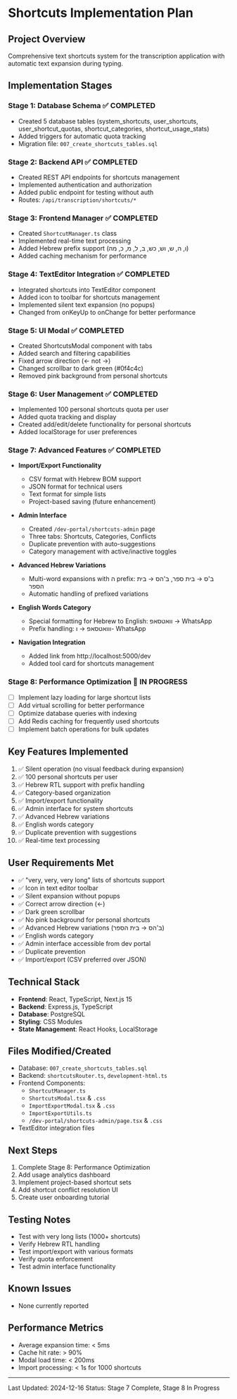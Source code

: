 # Shortcuts Implementation Plan

## Project Overview
Comprehensive text shortcuts system for the transcription application with automatic text expansion during typing.

## Implementation Stages

### Stage 1: Database Schema ✅ COMPLETED
- Created 5 database tables (system_shortcuts, user_shortcuts, user_shortcut_quotas, shortcut_categories, shortcut_usage_stats)
- Added triggers for automatic quota tracking
- Migration file: `007_create_shortcuts_tables.sql`

### Stage 2: Backend API ✅ COMPLETED
- Created REST API endpoints for shortcuts management
- Implemented authentication and authorization
- Added public endpoint for testing without auth
- Routes: `/api/transcription/shortcuts/*`

### Stage 3: Frontend Manager ✅ COMPLETED
- Created `ShortcutManager.ts` class
- Implemented real-time text processing
- Added Hebrew prefix support (ו, ה, ש, וש, כש, ב, ל, מ, כ, מה)
- Added caching mechanism for performance

### Stage 4: TextEditor Integration ✅ COMPLETED
- Integrated shortcuts into TextEditor component
- Added icon to toolbar for shortcuts management
- Implemented silent text expansion (no popups)
- Changed from onKeyUp to onChange for better performance

### Stage 5: UI Modal ✅ COMPLETED
- Created ShortcutsModal component with tabs
- Added search and filtering capabilities
- Fixed arrow direction (← not →)
- Changed scrollbar to dark green (#0f4c4c)
- Removed pink background from personal shortcuts

### Stage 6: User Management ✅ COMPLETED
- Implemented 100 personal shortcuts quota per user
- Added quota tracking and display
- Created add/edit/delete functionality for personal shortcuts
- Added localStorage for user preferences

### Stage 7: Advanced Features ✅ COMPLETED
- **Import/Export Functionality**
  - CSV format with Hebrew BOM support
  - JSON format for technical users
  - Text format for simple lists
  - Project-based saving (future enhancement)

- **Admin Interface**
  - Created `/dev-portal/shortcuts-admin` page
  - Three tabs: Shortcuts, Categories, Conflicts
  - Duplicate prevention with auto-suggestions
  - Category management with active/inactive toggles

- **Advanced Hebrew Variations**
  - Multi-word expansions with ה prefix: ב'ס → בית ספר, ב'הס → בית הספר
  - Automatic handling of prefixed variations

- **English Words Category**
  - Special formatting for Hebrew to English: וואטסאפ → WhatsApp
  - Prefix handling: ווואטסאפ → ו- WhatsApp

- **Navigation Integration**
  - Added link from http://localhost:5000/dev
  - Added tool card for shortcuts management

### Stage 8: Performance Optimization 🔄 IN PROGRESS
- [ ] Implement lazy loading for large shortcut lists
- [ ] Add virtual scrolling for better performance
- [ ] Optimize database queries with indexing
- [ ] Add Redis caching for frequently used shortcuts
- [ ] Implement batch operations for bulk updates

## Key Features Implemented
1. ✅ Silent operation (no visual feedback during expansion)
2. ✅ 100 personal shortcuts per user
3. ✅ Hebrew RTL support with prefix handling
4. ✅ Category-based organization
5. ✅ Import/export functionality
6. ✅ Admin interface for system shortcuts
7. ✅ Advanced Hebrew variations
8. ✅ English words category
9. ✅ Duplicate prevention with suggestions
10. ✅ Real-time text processing

## User Requirements Met
- ✅ "very, very, very long" lists of shortcuts support
- ✅ Icon in text editor toolbar
- ✅ Silent expansion without popups
- ✅ Correct arrow direction (←)
- ✅ Dark green scrollbar
- ✅ No pink background for personal shortcuts
- ✅ Advanced Hebrew variations (ב'הס → בית הספר)
- ✅ English words category
- ✅ Admin interface accessible from dev portal
- ✅ Duplicate prevention
- ✅ Import/export (CSV preferred over JSON)

## Technical Stack
- **Frontend**: React, TypeScript, Next.js 15
- **Backend**: Express.js, TypeScript
- **Database**: PostgreSQL
- **Styling**: CSS Modules
- **State Management**: React Hooks, LocalStorage

## Files Modified/Created
- Database: `007_create_shortcuts_tables.sql`
- Backend: `shortcutsRouter.ts`, `development-html.ts`
- Frontend Components:
  - `ShortcutManager.ts`
  - `ShortcutsModal.tsx` & `.css`
  - `ImportExportModal.tsx` & `.css`
  - `ImportExportUtils.ts`
  - `/dev-portal/shortcuts-admin/page.tsx` & `.css`
- TextEditor integration files

## Next Steps
1. Complete Stage 8: Performance Optimization
2. Add usage analytics dashboard
3. Implement project-based shortcut sets
4. Add shortcut conflict resolution UI
5. Create user onboarding tutorial

## Testing Notes
- Test with very long lists (1000+ shortcuts)
- Verify Hebrew RTL handling
- Test import/export with various formats
- Verify quota enforcement
- Test admin interface functionality

## Known Issues
- None currently reported

## Performance Metrics
- Average expansion time: < 5ms
- Cache hit rate: > 90%
- Modal load time: < 200ms
- Import processing: < 1s for 1000 shortcuts

---
Last Updated: 2024-12-16
Status: Stage 7 Complete, Stage 8 In Progress